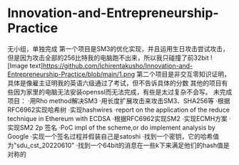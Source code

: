 # Innovation-and-Entrepreneurship-Practice
无小组，单独完成
第一个项目是SM3的优化实现，并且运用生日攻击尝试攻击，但是因为攻击全部的256比特我的电脑跑不出来，所以我只碰撞了前32bit
![Image text]https://github.com/Ichirentakusho/Innovation-and-Entrepreneurship-Practice/blob/main/1.png
第二个项目是非交互零知识证明，具体是像雇主证明我的英语六级通过了考试，但不告诉具体的分数
其他的项目有些因为家里的电脑无法安装openssl而无法完成，有些是太过复杂不会写。
未完成项目：
·用Rho method解决SM3
·用长度扩展攻击来攻击SM3、SHA256等
·根据RFC6962实现哈希树
·实现hashwires
·report on the application of the reduce technique in Ethereum with ECDSA
·根据RFC6962实现SM2
·实现ECMH方案
·实现SM2 2p 签名
·PoC impl of the scheme,or do implement analysis by Google
·实现一个签名过程并假装自己是satoshi
·找到一个密钥，它的哈希值为"sdu_cst_20220610"
·找到一个64bit的消息在一些k下来满足他们的hash值是对称的
